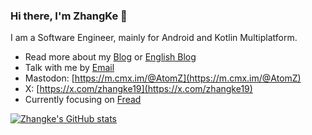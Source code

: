 ### Hi there, I'm ZhangKe 👋

I am a Software Engineer, mainly for Android and Kotlin Multiplatform.

- Read more about my [Blog](https://zhangke.space/) or [English Blog](https://medium.com/@kezhang404)
- Talk with me by [Email](mailto:kezhang404@gmail.com)
- Mastodon: [https://m.cmx.im/@AtomZ](https://m.cmx.im/@AtomZ)
- X: [https://x.com/zhangke19](https://x.com/zhangke19)
- Currently focusing on [Fread](https://play.google.com/store/apps/details?id=com.zhangke.fread)


[![Zhangke's GitHub stats](https://github-readme-stats.vercel.app/api?username=0xzhangke)](https://github.com/anuraghazra/github-readme-stats)

